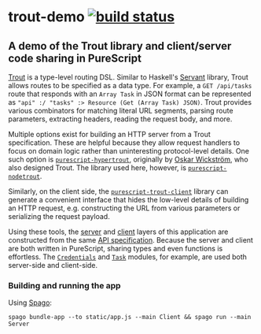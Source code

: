 # trout-demo [![build status](https://img.shields.io/travis/nsaunders/trout-demo.svg)](https://travis-ci.org/nsaunders/trout-demo)
## A demo of the Trout library and client/server code sharing in PureScript

[Trout](https://github.com/purescript-hyper/purescript-trout) is a type-level routing DSL. Similar to Haskell's [Servant](https://github.com/haskell-servant/servant) library, Trout allows routes to be specified as a data type. For example, a `GET /api/tasks` route that responds with an `Array Task` in JSON format can be represented as `"api" :/ "tasks" :> Resource (Get (Array Task) JSON)`. Trout provides various combinators for matching literal URL segments, parsing route parameters, extracting headers, reading the request body, and more.

Multiple options exist for building an HTTP server from a Trout specification. These are helpful because they allow request handlers to focus on domain logic rather than uninteresting protocol-level details. One such option is [`purescript-hypertrout`](https://github.com/purescript-hyper/purescript-hypertrout), originally by [Oskar Wickström](https://wickstrom.tech), who also designed Trout. The library used here, however, is [`purescript-nodetrout`](https://github.com/nsaunders/purescript-nodetrout).

Similarly, on the client side, the [`purescript-trout-client`](https://github.com/purescript-hyper/purescript-trout-client) library can generate a convenient interface that hides the low-level details of building an HTTP request, e.g. constructing the URL from various parameters or serializing the request payload.

Using these tools, the [server](src/Server.purs) and [client](src/Client.purs) layers of this application are constructed from the same [API specification](src/API.purs). Because the server and client are both written in PureScript, sharing types and even functions is effortless. The [`Credentials`](src/Credentials.purs) and [`Task`](src/Task.purs) modules, for example, are used both server-side and client-side.

### Building and running the app

Using [Spago](https://github.com/spacchetti/spago):

```
spago bundle-app --to static/app.js --main Client && spago run --main Server
```

